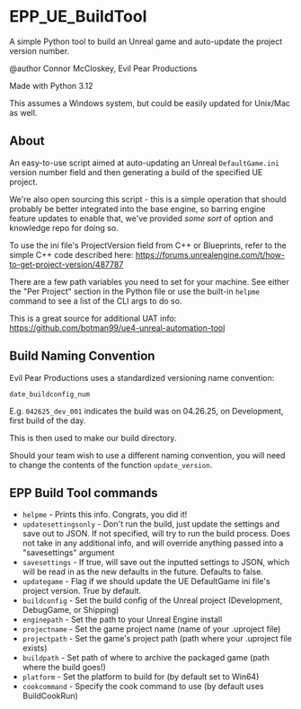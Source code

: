 # EPP_UE_BuildTool
A simple Python tool to build an Unreal game and auto-update the project version number.

@author Connor McCloskey, Evil Pear Productions

Made with Python 3.12

This assumes a Windows system, but could be easily updated for Unix/Mac as well.


## About
An easy-to-use script aimed at auto-updating an Unreal `DefaultGame.ini` version number field and then generating a build of the specified UE project.

We're also open sourcing this script - this is a simple operation that should probably be better integrated into the base engine, so barring engine feature updates to enable that, we've provided *some sort* of option and knowledge repo for doing so.

To use the ini file's ProjectVersion field from C++ or Blueprints, refer to the simple C++ code described here: https://forums.unrealengine.com/t/how-to-get-project-version/487787

There are a few path variables you need to set for your machine. See either the "Per Project" section in the Python file or use the built-in `helpme` command to see a list of the CLI args to do so.

This is a great source for additional UAT info: https://github.com/botman99/ue4-unreal-automation-tool


## Build Naming Convention
Evil Pear Productions uses a standardized versioning name convention:

`date_buildconfig_num`

E.g. `042625_dev_001` indicates the build was on 04.26.25, on Development, first build of the day.

This is then used to make our build directory.

Should your team wish to use a different naming convention, you will need to change the contents of the function `update_version`.


## EPP Build Tool commands
* `helpme` - Prints this info. Congrats, you did it!
* `updatesettingsonly` - Don't run the build, just update the settings and save out to JSON. If not specified, will try to run the build process. Does not take in any additional info, and will override anything passed into a "savesettings" argument
* `savesettings` - If true, will save out the inputted settings to JSON, which will be read in as the new defaults in the future. Defaults to false.
* `updategame` - Flag if we should update the UE DefaultGame ini file's project version. True by default.
* `buildconfig` - Set the build config of the Unreal project (Development, DebugGame, or Shipping)
* `enginepath` - Set the path to your Unreal Engine install
* `projectname` - Set the game project name (name of your .uproject file)
* `projectpath` - Set the game's project path (path where your .uproject file exists)
* `buildpath` - Set path of where to archive the packaged game (path where the build goes!)
* `platform` - Set the platform to build for (by default set to Win64)
* `cookcommand` - Specify the cook command to use (by default uses BuildCookRun)
